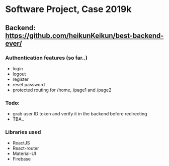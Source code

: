 # Software Project, Case 2019k
## Backend: https://github.com/heikunKeikun/best-backend-ever/
### Authentication features (so far..)
* login
* logout
* register
* reset password
* protected routing for /home, /page1 and /page2

### Todo:
* grab user ID token and verify it in the backend before redirecting
* TBA..

### Libraries used
* ReactJS
* React-router
* Material-UI
* Firebase
